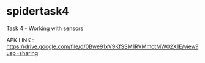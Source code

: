 # spidertask4
Task 4 - Working with sensors

APK LINK : https://drive.google.com/file/d/0Bwe91xV9KfSSM1RVMmotMW02X1E/view?usp=sharing
